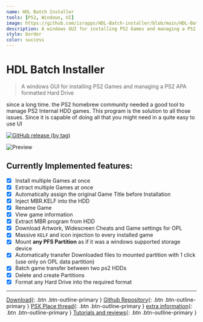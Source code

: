 ```yaml
---
name: HDL Batch Installer
tools: [PS2, Windows, UI]
image: https://github.com/israpps/HDL-Batch-installer/blob/main/HDL-Batch-installer-SRC/gfx/BOOT_SPLASH.png?raw=true
description: A windows GUI for installing PS2 Games and managing a PS2 APA formatted Hard Drive
style: border
color: success
---
```


# HDL Batch Installer
> A windows GUI for installing PS2 Games and managing a PS2 APA formatted Hard Drive

since a long time. the PS2 homebrew community needed a good tool to manage PS2 Internal HDD games. This program is the solution to all those issues. Since it is capable of doing all that you might need in a quite easy to use UI


[![GitHub release (by tag)](https://img.shields.io/github/downloads/israpps/HDL-Batch-installer/Latest/total?label=Downloads%20%5BLatest%5D)](https://github.com/israpps/HDL-Batch-installer/releases)


![Preview](https://www.psx-place.com/attachments/6-png.34185/)

## Currently Implemented features:

- [x] Install multiple Games at once
- [x] Extract multiple Games at once
- [x] Automatically assign the original Game Title before Installation
- [X] Inject MBR.KELF into the HDD
- [x] Rename Game
- [x] View game information
- [x] Extract MBR program from HDD
- [x] Download Artwork, Widescreen Cheats and Game settings for OPL
- [x] Massive `KELF` and icon injection to every installed game
- [x] Mount __any PFS Partition__ as if it was a windows supported storage device
- [x] Automatically transfer Downloaded files to mounted partition with 1 click (use only on OPL data partition) 
- [x] Batch game transfer between two ps2 HDDs
- [x] Delete and create Partitions
- [x] Format any Hard Drive into the required format

***

[Download](https://www.psx-place.com/resources/hdl-batch-installer.1173/download?version=2436){: .btn .btn-outline-primary }
[Github Repository](https://github.com/israpps/HDL-Batch-installer){: .btn .btn-outline-primary }
[PSX Place thread](https://www.psx-place.com/resources/hdl-batch-installer.1173/){: .btn .btn-outline-primary }
[extra information](https://israpps.github.io/HDL-Batch-installer/){: .btn .btn-outline-primary }
[Tutorials and reviews](https://github.com/israpps/HDL-Batch-installer/blob/main/TUTOS%26REVIEWS.md){: .btn .btn-outline-primary }
